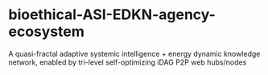 # bioethical-ASI-EDKN-agency-ecosystem
A quasi-fractal adaptive systemic intelligence + energy dynamic knowledge network, enabled by tri-level self-optimizing iDAG P2P web hubs/nodes
